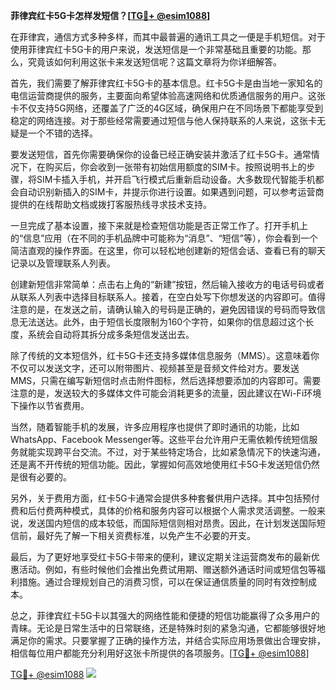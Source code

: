 **菲律宾红卡5G卡怎样发短信？[[TG💪+ @esim1088](https://t.me/s/esim1088)]**

在菲律宾，通信方式多种多样，而其中最普遍的通讯工具之一便是手机短信。对于使用菲律宾红卡5G卡的用户来说，发送短信是一个非常基础且重要的功能。那么，究竟该如何利用这张卡来发送短信呢？这篇文章将为你详细解答。

首先，我们需要了解菲律宾红卡5G卡的基本信息。红卡5G卡是由当地一家知名的电信运营商提供的服务，主要面向希望体验高速网络和优质通信服务的用户。这张卡不仅支持5G网络，还覆盖了广泛的4G区域，确保用户在不同场景下都能享受到稳定的网络连接。对于那些经常需要通过短信与他人保持联系的人来说，这张卡无疑是一个不错的选择。

要发送短信，首先你需要确保你的设备已经正确安装并激活了红卡5G卡。通常情况下，在购买后，你会收到一张带有初始信用额度的SIM卡。按照说明书上的步骤，将SIM卡插入手机，并开启飞行模式后重新启动设备。大多数现代智能手机都会自动识别新插入的SIM卡，并提示你进行设置。如果遇到问题，可以参考运营商提供的在线帮助文档或拨打客服热线寻求技术支持。

一旦完成了基本设置，接下来就是检查短信功能是否正常工作了。打开手机上的“信息”应用（在不同的手机品牌中可能称为“消息”、“短信”等），你会看到一个简洁直观的操作界面。在这里，你可以轻松地创建新的短信会话、查看已有的聊天记录以及管理联系人列表。

创建新短信非常简单：点击右上角的“新建”按钮，然后输入接收方的电话号码或者从联系人列表中选择目标联系人。接着，在空白处写下你想发送的内容即可。值得注意的是，在发送之前，请确认输入的号码是正确的，避免因错误的号码而导致信息无法送达。此外，由于短信长度限制为160个字符，如果你的信息超过这个长度，系统会自动将其拆分成多条短信发送出去。

除了传统的文本短信外，红卡5G卡还支持多媒体信息服务（MMS）。这意味着你不仅可以发送文字，还可以附带图片、视频甚至是音频文件给对方。要发送MMS，只需在编写新短信时点击附件图标，然后选择想要添加的内容即可。需要注意的是，发送较大的多媒体文件可能会消耗更多的流量，因此建议在Wi-Fi环境下操作以节省费用。

当然，随着智能手机的发展，许多应用程序也提供了即时通讯的功能，比如WhatsApp、Facebook Messenger等。这些平台允许用户无需依赖传统短信服务就能实现跨平台交流。不过，对于某些特定场合，比如紧急情况下的快速沟通，还是离不开传统的短信功能。因此，掌握如何高效地使用红卡5G卡发送短信仍然是很有必要的。

另外，关于费用方面，红卡5G卡通常会提供多种套餐供用户选择。其中包括预付费和后付费两种模式，具体的价格和服务内容可以根据个人需求灵活调整。一般来说，发送国内短信的成本较低，而国际短信则相对昂贵。因此，在计划发送国际短信前，最好先了解一下相关资费标准，以免产生不必要的开支。

最后，为了更好地享受红卡5G卡带来的便利，建议定期关注运营商发布的最新优惠活动。例如，有些时候他们会推出免费试用期、赠送额外通话时间或短信包等福利措施。通过合理规划自己的消费习惯，可以在保证通信质量的同时有效控制成本。

总之，菲律宾红卡5G卡以其强大的网络性能和便捷的短信功能赢得了众多用户的青睐。无论是日常生活中的日常联络，还是特殊时刻的紧急沟通，它都能够很好地满足你的需求。只要掌握了正确的操作方法，并结合实际应用场景做出合理安排，相信每位用户都能充分利用好这张卡所提供的各项服务。[[TG💪+ @esim1088](https://t.me/s/esim1088)]

[TG💪+ @esim1088](https://t.me/s/esim1088) ![](https://i.postimg.cc/4NQfJmqS/Snipaste-2025-05-13-00-14-12.png)